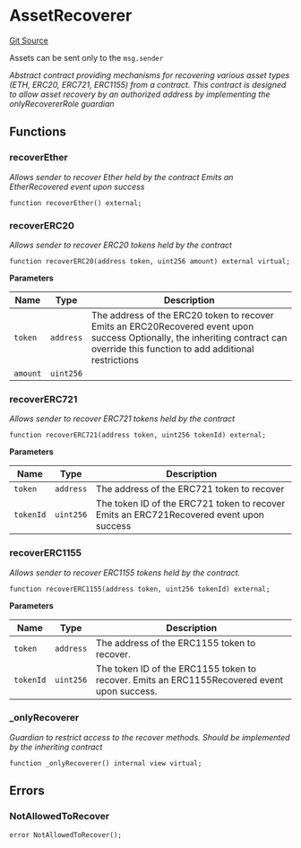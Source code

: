 # AssetRecoverer

[Git Source](https://github.com/lidofinance/community-staking-module/blob/49f6937ff74cffecb74206f771c12be0e9e28448/src/abstract/AssetRecoverer.sol)

Assets can be sent only to the `msg.sender`

_Abstract contract providing mechanisms for recovering various asset types (ETH, ERC20, ERC721, ERC1155) from a contract.
This contract is designed to allow asset recovery by an authorized address by implementing the onlyRecovererRole guardian_

## Functions

### recoverEther

_Allows sender to recover Ether held by the contract
Emits an EtherRecovered event upon success_

```solidity
function recoverEther() external;
```

### recoverERC20

_Allows sender to recover ERC20 tokens held by the contract_

```solidity
function recoverERC20(address token, uint256 amount) external virtual;
```

**Parameters**

| Name     | Type      | Description                                                                                                                                                                        |
| -------- | --------- | ---------------------------------------------------------------------------------------------------------------------------------------------------------------------------------- |
| `token`  | `address` | The address of the ERC20 token to recover Emits an ERC20Recovered event upon success Optionally, the inheriting contract can override this function to add additional restrictions |
| `amount` | `uint256` |                                                                                                                                                                                    |

### recoverERC721

_Allows sender to recover ERC721 tokens held by the contract_

```solidity
function recoverERC721(address token, uint256 tokenId) external;
```

**Parameters**

| Name      | Type      | Description                                                                             |
| --------- | --------- | --------------------------------------------------------------------------------------- |
| `token`   | `address` | The address of the ERC721 token to recover                                              |
| `tokenId` | `uint256` | The token ID of the ERC721 token to recover Emits an ERC721Recovered event upon success |

### recoverERC1155

_Allows sender to recover ERC1155 tokens held by the contract._

```solidity
function recoverERC1155(address token, uint256 tokenId) external;
```

**Parameters**

| Name      | Type      | Description                                                                                 |
| --------- | --------- | ------------------------------------------------------------------------------------------- |
| `token`   | `address` | The address of the ERC1155 token to recover.                                                |
| `tokenId` | `uint256` | The token ID of the ERC1155 token to recover. Emits an ERC1155Recovered event upon success. |

### \_onlyRecoverer

_Guardian to restrict access to the recover methods.
Should be implemented by the inheriting contract_

```solidity
function _onlyRecoverer() internal view virtual;
```

## Errors

### NotAllowedToRecover

```solidity
error NotAllowedToRecover();
```
